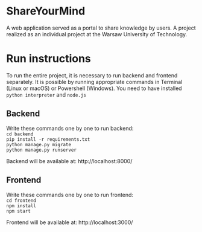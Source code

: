 # ShareYourMind
A web application served as a portal to share knowledge by users. A project realized as an individual project at the Warsaw University of Technology.

# Run instructions
To run the entire project, it is necessary to run backend and frontend separately. 
It is possible by running appropriate commands in Terminal (Linux or macOS) or Powershell (Windows).
You need to have installed `python interpreter` and `node.js`

## Backend
Write these commands one by one to run backend:\
`cd backend`\
`pip install -r requirements.txt`\
`python manage.py migrate`\
`python manage.py runserver`

Backend will be available at: http://localhost:8000/

## Frontend
Write these commands one by one to run frontend:\
`cd frontend`\
`npm install`\
`npm start`

Frontend will be available at: http://localhost:3000/
